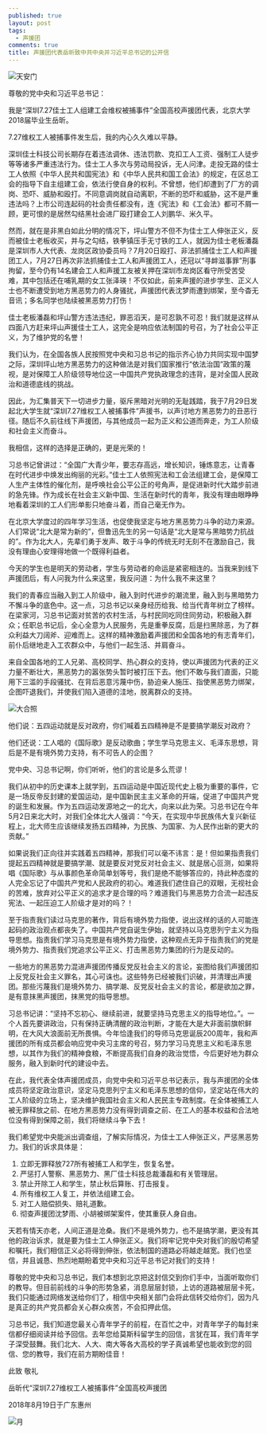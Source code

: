 ```yaml
---
published: true
layout: post
tags:
  - 声援团
comments: true
title: 声援团代表岳昕致中共中央并习近平总书记的公开信
---
```


 ![天安门][1]

尊敬的党中央和习近平总书记：

我是“深圳7.27佳士工人组建工会维权被捕事件”全国高校声援团代表，北京大学2018届毕业生岳昕。

7.27维权工人被捕事件发生后，我的内心久久难以平静。

深圳佳士科技公司长期存在着违法调休、违法罚款、克扣工人工资、强制工人徒步等等诸多严重违法行为。佳士工人多次与劳动局投诉，无人问津。走投无路的佳士工人依照《中华人民共和国宪法》和《中华人民共和国工会法》的规定，在区总工会的指导下自主组建工会，依法行使自身的权利。不曾想，他们却遭到了厂方的调岗、恐吓、威胁和殴打。不同意调岗就自动离职，不断的恐吓和威胁，这不是严重违法吗？上市公司连起码的社会责任都没有，连《宪法》和《工会法》都可不屑一顾，更可恨的是居然勾结黑社会进厂殴打建会工人刘鹏华、米久平。

然而，就在是非黑白如此分明的情况下，坪山警方不但不为佳士工人伸张正义，反而被佳士老板收买，并与之勾结，铁拳镇压手无寸铁的工人，就因为佳士老板潘磊是深圳市人大代表、龙岗区政协委员吗？7月20日殴打、非法抓捕佳士工人和声援团工人，7月27日再次非法抓捕佳士工人和声援团工人，还冠以“寻衅滋事罪”刑事拘留，至今仍有14名建会工人和声援工友被关押在深圳市龙岗区看守所受苦受难，其中包括还在哺乳期的女工张泽瑛！不仅如此，前来声援的进步学生、正义人士也不断遭受到地方黑恶势力的人身骚扰，声援团代表沈梦雨遭到绑架，至今杳无音讯；多名同学也陆续被黑恶势力打伤！

佳士老板潘磊和坪山警方违法违纪，罪恶滔天，是可忍孰不可忍！我们就是这样从四面八方赶来坪山声援佳士工人，这完全是响应依法制国的号召，为了社会公平正义，为了维护党的名誉！

我们认为，在全国各族人民按照党中央和习总书记的指示齐心协力共同实现中国梦之际，深圳坪山地方黑恶势力的这种做法是对我们国家推行“依法治国”政策的蔑视，是对保障工人阶级领导地位这一中国共产党执政理念的违背，是对全国人民政治和道德底线的挑战。

因此，为汇集普天下一切进步力量，驱斥黑暗对光明的无耻践踏，我于7月29日发起北大学生就“深圳7.27维权工人被捕事件”声援书，以声讨地方黑恶势力的丑恶行径。随后不久前往线下声援团，与其他成员一起为正义和公道而奔走，为工人阶级和社会主义而奋斗。

我相信，这样的选择是正确的，更是光荣的！

习总书记曾讲过：“全国广大青少年，要志存高远，增长知识，锤炼意志，让青春在时代进步中焕发出绚丽的光彩。”佳士工人依照宪法和工会法组建工会，是保障工人生产主体性的催化剂，是呼唤社会公平公正的号角声，是促进新时代大踏步前进的急先锋。作为成长在社会主义新中国、生活在新时代的青年，我没有理由眼睁睁地看着深圳的工人们形单影只地奋斗着，而自己毫无作为。

在北京大学度过的四年学习生活，也促使我坚定与地方黑恶势力斗争的动力来源。人们常说“北大是常为新的”，但鲁迅先生的另一句话是“北大是常与黑暗势力抗战的”。作为北大人，先辈们勇于发声、敢于斗争的传统无时无刻不在激励自己，我没有理由心安理得地做一个既得利益者。

今天的学生也是明天的劳动者，学生与劳动者的命运是紧密相连的。当我来到线下声援团后，有人问我为什么来这里，我反问道：为什么我不来这里？

我们的青春应当融入到工人阶级中，融入到时代进步的潮流里，融入到与黑暗势力不懈斗争的底色中。这一点，习总书记以亲身经历给我、给当代青年树立了榜样。在梁家河，习总书记面对贫苦的农村生活，与村民同吃同住同劳动，积极融入群众；任职总书记后，全心全意为人民服务，先是重拳反腐，后是扫黑除恶，为了群众利益大刀阔斧、迎难而上。这样的精神激励着声援团和全国各地的有志青年们，前仆后继地走入工农群众中，与他们一起生活、并肩奋斗。

来自全国各地的工人兄弟、高校同学、热心群众的支持，使以声援团为代表的正义力量不断壮大，黑恶势力的嚣张势头暂时被打压下去。他们不敢与我们直面，只能用下三滥的手段骚扰、在背后恶意污蔑中伤，胁迫亲人施压、指使黑恶势力绑架，企图吓退我们，并使我们陷入道德的洼地，脱离群众的支持。

 ![大合照][2]

他们说：五四运动就是反对政府，你们喊着五四精神是不是要搞学潮反对政府？

他们还说：工人唱的《国际歌》是反动歌曲；学生学马克思主义、毛泽东思想，背后是不是有境外势力支持，有不可告人的企图？

党中央、习总书记啊，你们听听，他们的言论是多么荒谬！

我们从初中的历史课本上就学到，五四运动是中国近现代史上极为重要的事件，它是一场反帝反封建的爱国运动，是中国新民主主义革命的开端，促进了中国共产党的诞生和发展。作为五四运动发源地之一的北大，向来以此为荣。习总书记在今年5月2日来北大时，对我们全体北大人强调：“今天，在实现中华民族伟大复兴新征程上，北大师生应该继续发扬五四精神，为民族、为国家、为人民作出新的更大的贡献。”

如果说我们正向往并实践着五四精神，那我们可以毫不讳言：是！但如果指责我们提起五四精神就是要搞学潮、就是要反对党反对社会主义、就是居心叵测，如果将唱《国际歌》与从事颜色革命简单划等号，我们是绝不能够答应的，持此种态度的人完全忘记了中国共产党和人民政府的初心。难道我们遮住自己的双眼，无视社会的苦难，放弃对公平正义的追求才是合理的吗？难道我们与黑恶势力合流一起违反宪法、一起压迫工人阶级才是对的吗？！

至于指责我们读过马克思的著作，背后有境外势力指使，说出这样的话的人可能连起码的政治观点都丧失了。中国共产党自诞生伊始，就坚持以马克思列宁主义为指导思想。指责我们学习马克思是有境外势力指使，这种观点无异于指责我们的党是境外势力、指责我们党追求公平正义、打击黑恶势力集团的行为是反动的。

一些地方的黑恶势力混进声援团传播反党反社会主义的言论，妄图给我们声援团扣上反党反社会主义罪名，其心可诛也。这些特务已经被我们识破，并清理出声援团。那些污蔑我们是境外势力、搞学潮、反党反社会主义的言论，都是欲加之罪，是有意抹黑声援团，抹黑党的指导思想。

习总书记讲：“坚持不忘初心、继续前进，就要坚持马克思主义的指导地位。”。一个人首先要讲政治，只有保持正确清醒的政治判断，才能在大是大非面前旗帜鲜明，在大风大浪面前无所畏惧。今年恰逢我们的导师马克思诞辰200周年，我和声援团的所有成员都会响应党中央习主席的号召，努力学习马克思主义和毛泽东思想，以其作为我们的精神食粮，不断提高我们自身的政治觉悟，今后更好地为群众服务，融入到新时代的建设中去。

在此，我代表全体声援团成员，向党中央和习近平总书记表示，我与声援团的全体成员将坚定政治意识，坚定马克思列宁主义和毛泽东思想的信仰，坚定站在伟大的工人阶级的立场上，坚决维护我国社会主义和人民民主专政制度。在全体被捕工人被无罪释放之前、在地方黑恶势力没有得到调查之前、在工人的基本权益和合法地位没有得到保障之前，我们将继续斗争下去！

我们希望党中央能派出调查组，了解实际情况，为佳士工人伸张正义，严惩黑恶势力。我们的诉求具体是：
1.	立即无罪释放727所有被捕工人和学生，恢复名誉。
2.	严惩打人警察、黑恶势力、黑厂佳士科技总裁潘磊和有关管理层。
3.	禁止开除工人和学生，禁止秋后算账、打击报复。
4.	所有维权工人复工，并依法组建工会。
5.	对工人赔偿损失、赔礼道歉。
6.	彻查声援团沈梦雨、小胡被绑架案件，使其重获人身自由。

天若有情天亦老，人间正道是沧桑。我们不是境外势力，也不是搞学潮，更没有其他的政治诉求，就是要为佳士工人伸张正义。我们将牢记党中央对我们的殷切希望和嘱托，我们相信正义必将得到伸张，依法制国的道路必将越走越宽。我们也坚信，并且诚恳、热烈地期盼着党中央和习近平总书记对我们的支持！

尊敬的党中央和习总书记，我们本想到北京把这封信交到你们手中，当面听取你们的教导。但目前前线的斗争的形势急紧，消息层层封锁，上访的道路被层层卡死，我们只能通过网络发送给你们了，相信中央相关部门会将此信转交给你们，因为凡是真正的共产党员都会关心群众疾苦，不会扣押此信。

习总书记，我们知道您最关心青年学子的前程，在百忙之中，对青年学子的每封来信都仔细阅读并给予回信。去年您给莫斯科留学生的回信，言犹在耳，我们青年学子深受鼓舞。我们北大、人大、南大等各大高校的学子真诚希望也能收到您的回信、您的教导，我们在前方期盼佳音！

此致
敬礼

岳昕代“深圳7.27维权工人被捕事件”全国高校声援团

2018年8月19日于广东惠州

 ![月][3]

[1]: https://upload.cc/i1/2018/08/19/0pLvQu.jpg
[2]: https://upload.cc/i1/2018/08/19/91XeuW.jpg
[3]: https://upload.cc/i1/2018/08/19/IGxYTz.jpg
